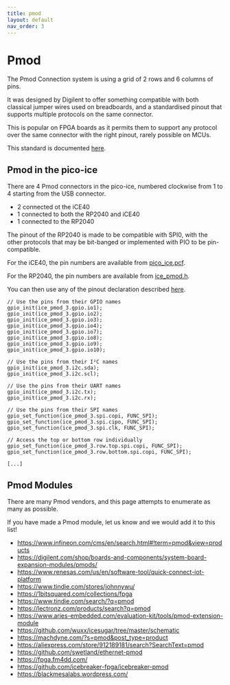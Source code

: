 ```yaml
---
title: pmod
layout: default
nav_order: 3
---
```


# Pmod

The Pmod Connection system is using a grid of 2 rows and 6 columns of pins.

It was designed by Digilent to offer something compatible with both classical jumper wires used on breadboards,
and a standardised pinout that supports multiple protocols on the same connector.

This is popular on FPGA boards as it permits them to support any protocol over
the same connector with the right pinout, rarely possible on MCUs.

This standard is documented [here](https://reference.digilentinc.com/_media/reference/pmod/pmodoledrgb/pmodoledrgb_sch.pdf).

## Pmod in the pico-ice

There are 4 Pmod connectors in the pico-ice, numbered clockwise from 1 to 4 starting from the USB connector.

- 2 connected ot the iCE40
- 1 connected to both the RP2040 and iCE40
- 1 connected to the RP2040

The pinout of the RP2040 is made to be compatible with SPI0,
with the other protocols that may be bit-banged or implemented with PIO to be pin-compatible.

For the iCE40, the pin numbers are available from
[pico_ice.pcf](https://github.com/tinyvision-ai-inc/pico-ice-sdk/blob/main/rtl/pico_ice.pcf).

For the RP2040, the pin numbers are available from
[ice_pmod.h](https://github.com/tinyvision-ai-inc/pico-ice-sdk/blob/main/include/ice_pmod.h).

You can then use any of the pinout declaration described
[here](https://github.com/tinyvision-ai-inc/pico-ice-sdk/blob/main/include/pmod.h).

```
// Use the pins from their GPIO names
gpio_init(ice_pmod_3.gpio.io1);
gpio_init(ice_pmod_3.gpio.io2);
gpio_init(ice_pmod_3.gpio.io3);
gpio_init(ice_pmod_3.gpio.io4);
gpio_init(ice_pmod_3.gpio.io7);
gpio_init(ice_pmod_3.gpio.io8);
gpio_init(ice_pmod_3.gpio.io9);
gpio_init(ice_pmod_3.gpio.io10);

// Use the pins from their I²C names
gpio_init(ice_pmod_3.i2c.sda);
gpio_init(ice_pmod_3.i2c.scl);

// Use the pins from their UART names
gpio_init(ice_pmod_3.i2c.tx);
gpio_init(ice_pmod_3.i2c.rx);

// Use the pins from their SPI names
gpio_set_function(ice_pmod_3.spi.copi, FUNC_SPI);
gpio_set_function(ice_pmod_3.spi.cipo, FUNC_SPI);
gpio_set_function(ice_pmod_3.spi.clk, FUNC_SPI);

// Access the top or bottom row individually
gpio_set_function(ice_pmod_3.row.top.spi.copi, FUNC_SPI);
gpio_set_function(ice_pmod_3.row.bottom.spi.copi, FUNC_SPI);

[...]
```


## Pmod Modules

There are many Pmod vendors, and this page attempts to enumerate as many as possible.

If you have made a Pmod module, let us know and we would add it to this list!

- <https://www.infineon.com/cms/en/search.html#!term=pmod&view=products>
- <https://digilent.com/shop/boards-and-components/system-board-expansion-modules/pmods/>
- <https://www.renesas.com/us/en/software-tool/quick-connect-iot-platform>
- <https://www.tindie.com/stores/johnnywu/>
- <https://1bitsquared.com/collections/fpga>
- <https://www.tindie.com/search/?q=pmod>
- <https://lectronz.com/products/search?q=pmod>
- <https://www.aries-embedded.com/evaluation-kit/tools/pmod-extension-module>
- <https://github.com/wuxx/icesugar/tree/master/schematic>
- <https://machdyne.com/?s=pmod&post_type=product>
- <https://aliexpress.com/store/912189181/search?SearchText=pmod>
- <https://github.com/swetland/ethernet-pmod>
- <https://fpga.fm4dd.com/>
- <https://github.com/icebreaker-fpga/icebreaker-pmod>
- <https://blackmesalabs.wordpress.com/>
